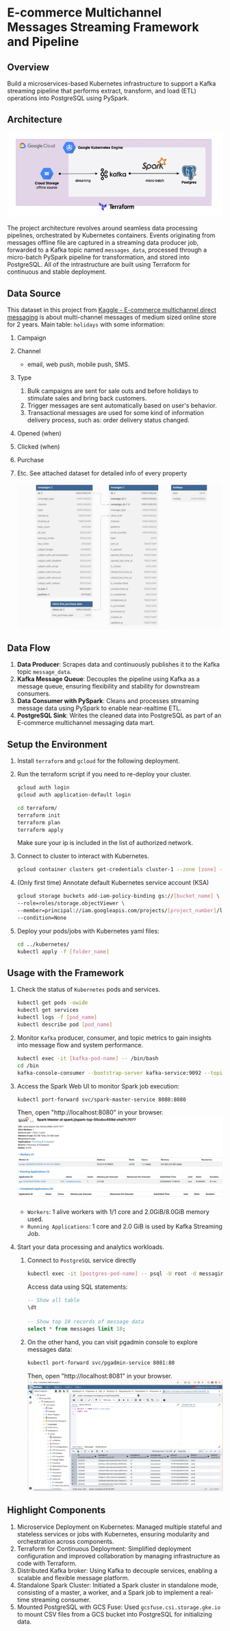 # E-commerce Multichannel Messages Streaming Framework and Pipeline

## Overview
Build a microservices-based Kubernetes infrastructure to support a Kafka streaming pipeline that performs extract, transform, and load (ETL) operations into PostgreSQL using PySpark.  

## Architecture
![Message_Streaning_Pipeline](images/Architecture_Message_Streaming_Pipeline.png)

The project architecture revolves around seamless data processing pipelines, orchestrated by Kubernetes containers. Events originating from messages offline file are captured in a streaming data producer job, forwarded to a Kafka topic named `messages_data`, processed through a micro-batch PySpark pipeline for transformation, and stored into PostgreSQL. All of the intrastructure are built using Terraform for continuous and stable deployment.

## Data Source
This dataset in this project from [Kaggle - E-commerce multichannel direct messaging](https://www.kaggle.com/datasets/mkechinov/direct-messaging) is about multi-channel messages of medium sized online store for 2 years.
Main table: `holidays` with some information:
1. Campaign
2. Channel
    - email, web push, mobile push, SMS.
3. Type
    1. Bulk campaigns are sent for sale outs and before holidays to stimulate sales and bring back customers.
    2. Trigger messages are sent automatically based on user's behavior. 
    3. Transactional messages are used for some kind of information delivery process, such as: order delivery status changed.
4. Opened (when)
5. Clicked (when)
6. Purchase
7. Etc. See attached dataset for detailed info of every property    

    ![messaging_ERD](images/messaging_ERD.png)

## Data Flow 
1. **Data Producer**: Scrapes data and continuously publishes it to the Kafka topic `message_data`.
2. **Kafka Message Queue**: Decouples the pipeline using Kafka as a message queue, ensuring flexibility and stability for downstream consumers.
3. **Data Consumer with PySpark**: Cleans and processes streaming message data using PySpark to enable near-realtime ETL.
4. **PostgreSQL Sink**: Writes the cleaned data into PostgreSQL as part of an E-commerce multichannel messaging data mart.


## Setup the Environment
1. Install `terraform` and `gcloud` for the following deployment.

2. Run the terraform script if you need to re-deploy your cluster.
    ```bash
    gcloud auth login
    gcloud auth application-default login
    ```
    ```bash
    cd terraform/
    terraform init
    terraform plan
    terraform apply
    ```
    Make sure your ip is included in the list of authorized network.

3. Connect to cluster to interact with Kubernetes.
    ```bash
    gcloud container clusters get-credentials cluster-1 --zone [zone] --project [project_id]
    ```

4. (Only first time) Annotate default Kubernetes service account (KSA)
    ```bash
    gcloud storage buckets add-iam-policy-binding gs://[bucket_name] \
    --role=roles/storage.objectViewer \
    --member=principal://iam.googleapis.com/projects/[project_number]/locations/global/workloadIdentityPools/[project_id].svc.id.goog/subject/ns/default/sa/default \
    --condition=None
    ```

5. Deploy your pods/jobs with Kubernetes yaml files:
    ```bash
    cd ../kubernetes/
    kubectl apply -f [folder_name]
    ```

## Usage with the Framework
1. Check the status of `Kubernetes` pods and services.
    ```bash
    kubectl get pods -owide
    kubectl get services 
    kubectl logs -f [pod_name]
    kubectl describe pod [pod_name]
    ```

2. Monitor `Kafka` producer, consumer, and topic metrics to gain insights into message flow and system performance.
    ```bash
    kubectl exec -it [kafka-pod-name] -- /bin/bash
    cd /bin
    kafka-console-consumer --bootstrap-server kafka-service:9092 --topic message_data --from-beginning
    ```

3. Access the Spark Web UI to monitor Spark job execution:
    ```bash
    kubectl port-forward svc/spark-master-service 8080:8080
    ```
    Then, open "http://localhost:8080" in your browser.
    ![spark-web-UI](images/spark-web-UI.png)
    - `Workers`: 1 alive workers with 1/1 core and 2.0GiB/8.0GiB memory used.
    - `Running Applications`: 1 core and 2.0 GiB is used by Kafka Streaming Job.

4.  Start your data processing and analytics workloads.
    1. Connect to `PostgreSQL` service directly
        ```bash
        kubectl exec -it [postgres-pod-name] -- psql -U root -d messaging
        ```
        Access data using SQL statements:
        ```sql
        -- Show all table
        \dt 

        -- Show top 10 records of message data
        select * from messages limit 10;
        ```
    2. On the other hand, you can visit pgadmin console to explore messages data:
        ```bash
        kubectl port-forward svc/pgadmin-service 8081:80
        ```
        Then, open "http://localhost:8081" in your browser.
        ![postgres-pgadmin-UI](images/postgres-pgadmin-UI.png)


## Highlight Components
1. Microservice Deployment on Kubernetes: Managed multiple stateful and stateless services or jobs with Kubernetes, ensuring modularity and orchestration across components.
2. Terraform for Continuous Deployment: Simplified deployment configuration and improved collaboration by managing infrastructure as code with Terraform.
3. Distributed Kafka broker: Using Kafka to decouple services, enabling a scalable and flexible message platform.
4. Standalone Spark Cluster: Initiated a Spark cluster in standalone mode, consisting of a master, a worker, and a Spark job to implement a real-time streaming consumer.
5. Mounted PostgreSQL with GCS Fuse: Used `gcsfuse.csi.storage.gke.io` to mount CSV files from a GCS bucket into PostgreSQL for initializing data.


